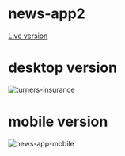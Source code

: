# news-app2
<a href='taupe-quokka-1aa36d.netlify.app'>Live version</a>

# desktop version
<img src="https://i.ibb.co/HnvrqTG/Screen-Shot-2022-09-27-at-10-45-04-PM.png" alt="turners-insurance" border="0">

# mobile version
<img src="https://i.ibb.co/9V5PgsY/Screen-Shot-2022-09-27-at-10-45-31-PM.png" alt="news-app-mobile" border="0">
